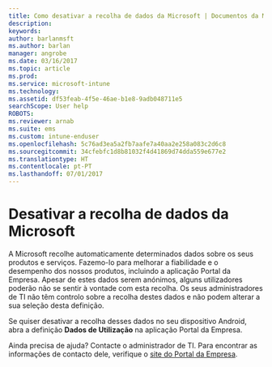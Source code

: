 ```yaml
---
title: Como desativar a recolha de dados da Microsoft | Documentos da Microsoft
description: 
keywords: 
author: barlanmsft
ms.author: barlan
manager: angrobe
ms.date: 03/16/2017
ms.topic: article
ms.prod: 
ms.service: microsoft-intune
ms.technology: 
ms.assetid: df53feab-4f5e-46ae-b1e8-9adb048711e5
searchScope: User help
ROBOTS: 
ms.reviewer: arnab
ms.suite: ems
ms.custom: intune-enduser
ms.openlocfilehash: 5c76ad3ea5a2fb7aafe7a40aa2e258a083c2d6c8
ms.sourcegitcommit: 34cfebfc1d8b81032f4d41869d74dda559e677e2
ms.translationtype: HT
ms.contentlocale: pt-PT
ms.lasthandoff: 07/01/2017
---
```

# <a name="turn-off-microsoft-usage-data-collection"></a>Desativar a recolha de dados da Microsoft

A Microsoft recolhe automaticamente determinados dados sobre os seus produtos e serviços. Fazemo-lo para melhorar a fiabilidade e o desempenho dos nossos produtos, incluindo a aplicação Portal da Empresa. Apesar de estes dados serem anónimos, alguns utilizadores poderão não se sentir à vontade com esta recolha. Os seus administradores de TI não têm controlo sobre a recolha destes dados e não podem alterar a sua seleção desta definição.

Se quiser desativar a recolha desses dados no seu dispositivo Android, abra a definição **Dados de Utilização** na aplicação Portal da Empresa.

Ainda precisa de ajuda? Contacte o administrador de TI. Para encontrar as informações de contacto dele, verifique o [site do Portal da Empresa](http://portal.manage.microsoft.com).
